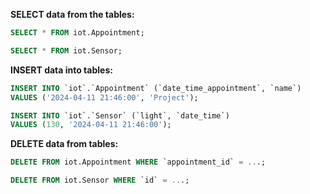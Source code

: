 **SELECT data from the tables:**

```sql
SELECT * FROM iot.Appointment;

SELECT * FROM iot.Sensor;

```

**INSERT data into tables:**

```sql
INSERT INTO `iot`.`Appointment` (`date_time_appointment`, `name`)
VALUES ('2024-04-11 21:46:00', 'Project');

INSERT INTO `iot`.`Sensor` (`light`, `date_time`)
VALUES (130, '2024-04-11 21:46:00');
```

**DELETE data from tables:**

```sql
DELETE FROM iot.Appointment WHERE `appointment_id` = ...;

DELETE FROM iot.Sensor WHERE `id` = ...;
```